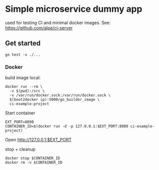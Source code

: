 # Simple microservice dummy app
used for testing CI and minimal docker images.
See: https://github.com/alpe/ci-server

## Get started
~~~
go test -v ./...
~~~


### Docker
build image local:
~~~
docker run --rm \
  -v $(pwd):/src \
  -v /var/run/docker.sock:/var/run/docker.sock \
  $(boot2docker ip):5000/go_builder_image \
  ci-example-project
~~~

Start container
~~~
EXT_PORT=8090
CONTAINER_ID=$(docker run -d -p 127.0.0.1:$EXT_PORT:8080 ci-example-project)
~~~
Open http://127.0.0.1:$EXT_PORT

stop + cleanup
~~~
docker stop $CONTAINER_ID
docker rm -v $CONTAINER_ID
~~~
